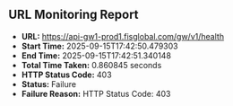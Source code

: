 ## URL Monitoring Report

- **URL:** https://api-gw1-prod1.fisglobal.com/gw/v1/health
- **Start Time:** 2025-09-15T17:42:50.479303
- **End Time:** 2025-09-15T17:42:51.340148
- **Total Time Taken:** 0.860845 seconds
- **HTTP Status Code:** 403
- **Status:** Failure
- **Failure Reason:** HTTP Status Code: 403
